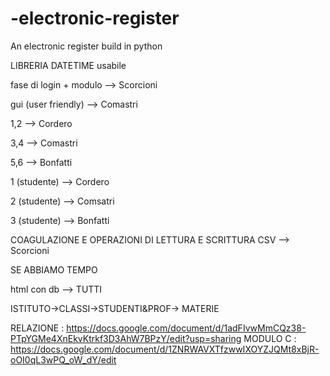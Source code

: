 # -electronic-register
An electronic register build in python


LIBRERIA DATETIME usabile

fase di login + modulo —> Scorcioni

gui (user friendly) —> Comastri

1,2 —> Cordero

3,4 —> Comastri

5,6 —> Bonfatti

1 (studente) —> Cordero

2 (studente) —> Comsatri

3 (studente) —> Bonfatti

COAGULAZIONE E OPERAZIONI DI LETTURA E SCRITTURA CSV —> Scorcioni

SE ABBIAMO TEMPO

html con db —> TUTTI

ISTITUTO→CLASSI→STUDENTI&PROF→ MATERIE

RELAZIONE : https://docs.google.com/document/d/1adFIvwMmCQz38-PTpYGMe4XnEkvKtrkf3D3AhW7BPzY/edit?usp=sharing
MODULO C : https://docs.google.com/document/d/1ZNRWAVXTfzwwIXOYZJQMt8xBjR-oOI0qL3wPQ_oW_dY/edit
